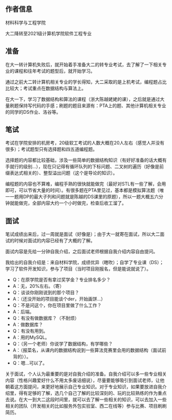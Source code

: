 ## 作者信息

材料科学与工程学院

大二降转至2021级计算机学院软件工程专业

## 准备

​	在大一转计算机失败后，就开始着手准备大二的转专业考试，去了解了一下相关专业的课程和往年考试的题型后，就开始学习。

​	通过之前大二转计算机相关专业的学长得知，大二采取的是上机考试，编程题占比比较大；考试重点在数据结构与算法上。

​	在大一下，学习了数据结构和算法的课程（浙大陈越姥姥的课），之后就是通过大量刷题保持写代码的手感；刷题的题目来源有：PTA上的题、其他计算机相关专业的同学的DS作业、洛谷等。

## 笔试

​	考试在学院安排的机房考，20级软工考试的人数大概在20人左右（感觉人并没有很多）；考试题型只有选择题和四五道编程题。

​	选择题的内容都比较基础，涉及一些简单的数据结构知识（有好好准备的话大概有手就行的级别...），现在只记得有循环队列的下标问题、二叉树的遍历（好像是前缀表达式相关的）、整型溢出问题（这个是导论的知识）。

​	编程题的内容也不算难，编程手熟的很快就能做完（最好对STL有一些了解，会用即可，可以节省大量的时间）。有很多题在PTA里见过，基本都是模拟算法题（唯一一题用DP的最大子列和问题就是陈越的DS课里的原题），所以一题大概五六分钟就能做完，全部内容大约一个小时做完，检查后收工溜了。

## 面试

​	笔试成绩出来后，过一周就是面试（好像是）；由于大一就寄在面试，所以大二面试的时候对面试的内容已经有了大概的了解。

​	面试内容是先给一分钟自我介绍，之后面试老师根据自我介绍内容自由提问。

​	我给出的自我介绍是：来自材料学院，成绩优异（瞎吹）；自学了专业课（DS）；学习了软件开发知识，参与了项目（当时项目刚报名，但是能说就说了）。

-   Q：在原学院是否有拿过奖学金？专业排名多少？
-   A：无，20%左右。（寄）
-   Q：谈谈你刚刚说到的那个项目？
-   A：（还没开始的项目能谈个der，开始画饼...）
-   Q：不是问这个，你在项目里做了什么工作？
-   A：后端。
-   Q：有没有做数据库？（不耐烦）
-   A：做数据库？
-   Q：有没有用到。
-   A：用的MySQL。
-   Q：（另一个老师）你说学了数据结构，有学哪些？
-   A：（报菜名，从课内的数据结构说到一些算法竞赛里会用的数据结构（面试前背的））。
-   Q：嗯...可以了。

​	关于面试，个人认为最重要的是对自我介绍的准备。自我介绍可以多一些专业相关内容（性格兴趣爱好什么不用太多废话细说），尽量要能够吸引到面试老师，让他朝着这方面提问，来更好地展示自己专业知识。对于专业知识，如果要放进自我介绍里，得有足够的了解，选几个自己了解的比较深刻的、玩的比较熟练的作为重点去说。在大一到大二这段时间里，就可以去了解一些相关的知识，可以去加入一些相关的团队（开发相关的比如服务外包实验室、西二在线等）参与比赛、项目刷刷简历。

